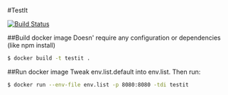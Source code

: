#TestIt

[![Build Status](https://travis-ci.org/Proxey/TestIt.svg?branch=master)](https://travis-ci.org/Proxey/TestIt)

##Build docker image
Doesn' require any configuration or dependencies (like npm install)
```bash
$ docker build -t testit .
```
##Run docker image
Tweak env.list.default into env.list.
Then run:

```bash
$ docker run --env-file env.list -p 8080:8080 -tdi testit
```